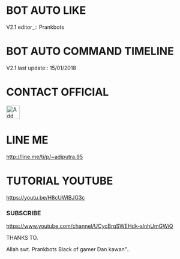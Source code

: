 # BOT AUTO LIKE
V2.1 editor_::
Prankbots
# BOT AUTO COMMAND TIMELINE
V2.1 last update::
15/01/2018
# CONTACT OFFICIAL

<a href="https://line.me/R/ti/p/%40gnh2780p"><img height="36" border="0" alt="Add Friend" src="https://scdn.line-apps.com/n/line_add_friends/btn/en.png"></a>

# LINE ME

http://line.me/ti/p/~adiputra.95

# TUTORIAL YOUTUBE
https://youtu.be/H8cUWlBJG3c
### SUBSCRIBE
https://www.youtube.com/channel/UCycBrqSWEHdk-slnhUmGWiQ


THANKS TO.

Allah swt.
Prankbots
Black of gamer
Dan kawan"..
